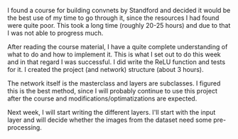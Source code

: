 I found a course for building convnets by Standford and decided it would be the best use of my time to go through it, since the resources I had found were quite poor. This took a long time (roughly 20-25 hours) and due to that I was not able to progress much.

After reading the course material, I have a quite complete understanding of what to do and how to implement it. This is what I set out to do this week and in that regard I was successful. I did write the ReLU function and tests for it. I created the project (and network) structure (about 3 hours).

The network itself is the masterclass and layers are subclasses. I figured this is the best method, since I will probably continue to use this project after the course and modifications/optimatizations are expected.

Next week, I will start writing the different layers. I'll start with the input layer and will decide whether the images from the dataset need some pre-processing. 

